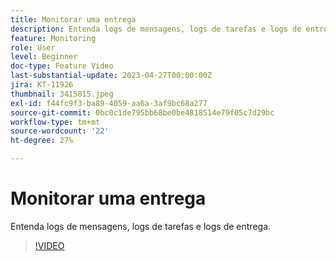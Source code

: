 ```yaml
---
title: Monitorar uma entrega
description: Entenda logs de mensagens, logs de tarefas e logs de entrega.
feature: Monitoring
role: User
level: Beginner
doc-type: Feature Video
last-substantial-update: 2023-04-27T00:00:00Z
jira: KT-11926
thumbnail: 3415815.jpeg
exl-id: f44fc9f3-ba89-4059-aa6a-3af9bc68a277
source-git-commit: 0bc0c1de795bb68be0be4818514e79f05c7d29bc
workflow-type: tm+mt
source-wordcount: '22'
ht-degree: 27%

---
```


# Monitorar uma entrega

Entenda logs de mensagens, logs de tarefas e logs de entrega.

>[!VIDEO](https://video.tv.adobe.com/v/3415815/?learn=on)

